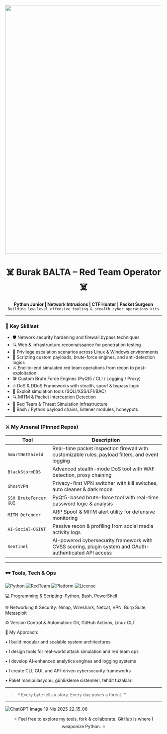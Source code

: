 <img src="https://raw.github.com/user-attachments/assets/70a7154d-be2e-47a2-823c-77a594206ca5" width="800"/>
<h1 align="center">☠️ Burak BALTA – Red Team Operator ☠️</h1>

<p align="center">
  <b>Python Junior | Network Intrusions | CTF Hunter | Packet Surgeon</b><br>
  <code>Building low-level offensive tooling & stealth cyber operations kits</code>
</p>

---

### 🧠 Key Skillset
- 🛡️ Network security hardening and firewall bypass techniques  
- 🔍 Web & infrastructure reconnaissance for penetration testing  
- 🚪 Privilege escalation scenarios across Linux & Windows environments  
- 🔧 Scripting custom payloads, brute-force engines, and anti-detection logics  
- ⚔️ End-to-end simulated red team operations from recon to post-exploitation
- 🛠️ Custom Brute Force Engines (PyQt5 / CLI / Logging / Proxy)
- 🔥 DoS & DDoS Frameworks with stealth, spoof & bypass logic
- 🧪 Exploit simulation tools (SQLi/XSS/LFI/BAC)
- 🔍 MITM & Packet Interception Detection
- 🎯 Red Team & Threat Simulation Infrastructure
- 🐚 Bash / Python payload chains, listener modules, honeypots

---

### ⚔️ My Arsenal (Pinned Repos)

| Tool | Description |
|------|-------------|
| `SmartNetShield` | Real-time packet inspection firewall with customizable rules, payload filters, and event logging |
| `BlackStormDOS` | Advanced stealth-mode DoS tool with WAF detection, proxy chaining |
| `GhostVPN` | Privacy-first VPN switcher with kill switches, auto cleaner & dark mode |
| `SSH BruteForcer GUI` | PyQt5-based brute-force tool with real-time password logic & analysis |
| `MITM Defender` | ARP Spoof & MITM alert utility for defensive monitoring |
| `AI-Social-OSINT` | Passive recon & profiling from social media activity logs |
| `Sentinel` | AI-powered cybersecurity framework with CVSS scoring, plugin system and OAuth-authenticated API access |

---

### 🕶️ Tools, Tech & Ops

![Python](https://img.shields.io/badge/python-3.10-blue?logo=python&style=flat)
![RedTeam](https://img.shields.io/badge/type-red--team-critical?style=flat)
![Platform](https://img.shields.io/badge/platform-linux%20%7C%20windows-informational?style=flat)
![License](https://img.shields.io/badge/license-MIT-green)

💻 Programming & Scripting:
Python, Bash, PowerShell

🌐 Networking & Security:
Nmap, Wireshark, Netcat, VPN, Burp Suite, Metasploit

⚙️ Version Control & Automation:
Git, GitHub Actions, Linux CLI

🧠 My Approach:

• I build modular and scalable system architectures  

• I design tools for real-world attack simulation and red team ops  

• I develop AI-enhanced analytics engines and logging systems  

• I create CLI, GUI, and API-driven cybersecurity frameworks 

• Paket manipülasyonu, günlükleme sistemleri, tehdit tuzakları



---

> ❝ Every byte tells a story. Every day poses a threat. ❞

---
![ChatGPT Image 19 Nis 2025 22_15_06](https://github.com/user-attachments/assets/70a7154d-be2e-47a2-823c-77a594206ca5)

<p align="center">
  ⭐ Feel free to explore my tools, fork & collaborate. GitHub is where I weaponize Python. ⭐
</p>
